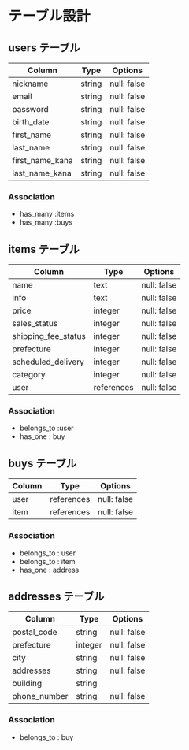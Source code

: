 # テーブル設計

## users テーブル

| Column         | Type   | Options     |
| -------------- | ------ | ----------- |
| nickname       | string | null: false |
| email          | string | null: false |
| password       | string | null: false |
| birth_date     | string | null: false |
| first_name     | string | null: false |
| last_name      | string | null: false |
| first_name_kana| string | null: false |
| last_name_kana | string | null: false |

### Association

- has_many :items
- has_many :buys

## items テーブル

| Column              | Type       | Options     |
| ------------------- | ---------- | ----------- |
| name                | text       | null: false |
| info                | text       | null: false |
| price               | integer    | null: false |
| sales_status        | integer    | null: false |
| shipping_fee_status | integer    | null: false |
| prefecture          | integer    | null: false |
| scheduled_delivery  | integer    | null: false |
| category            | integer    | null: false |
| user                | references | null: false                    |


### Association

- belongs_to :user
- has_one : buy

## buys テーブル

| Column | Type       | Options                        |
| ------ | ---------- | ------------------------------ |
| user   | references | null: false                    |
| item   | references | null: false                    |

### Association

- belongs_to : user
- belongs_to : item
- has_one : address

## addresses テーブル

| Column       | Type       | Options     |
| ------------ | ---------- | ----------- |
| postal_code  | string     | null: false |
| prefecture   | integer    | null: false |
| city         | string     | null: false |
| addresses    | string     | null: false |
| building     | string     |             |
| phone_number | string     | null: false |

### Association

- belongs_to : buy